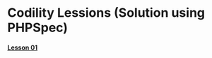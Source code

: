 # Codility Lessions (Solution using PHPSpec)

#### [Lesson 01](https://github.com/samiulhoque/codility-lessons/blob/master/src/Lesson01/readme.md)